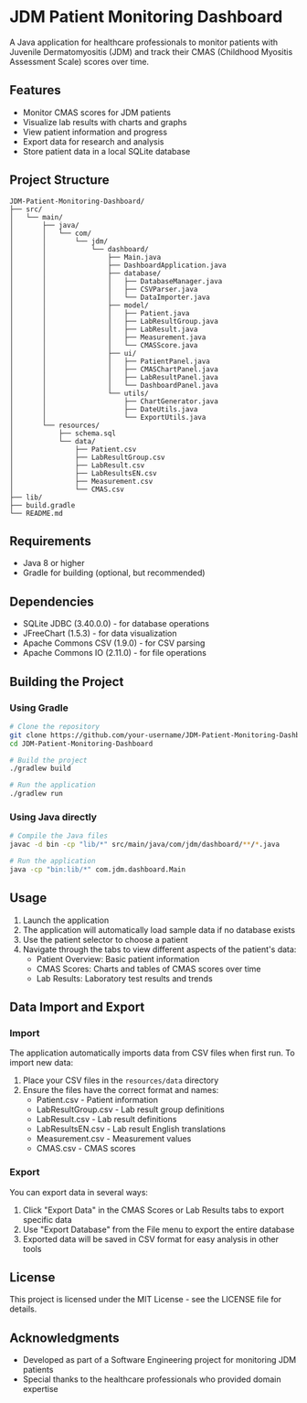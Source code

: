 # JDM Patient Monitoring Dashboard

A Java application for healthcare professionals to monitor patients with Juvenile Dermatomyositis (JDM) and track their CMAS (Childhood Myositis Assessment Scale) scores over time.

## Features

- Monitor CMAS scores for JDM patients
- Visualize lab results with charts and graphs
- View patient information and progress
- Export data for research and analysis
- Store patient data in a local SQLite database

## Project Structure

```
JDM-Patient-Monitoring-Dashboard/
├── src/
│   └── main/
│       ├── java/
│       │   └── com/
│       │       └── jdm/
│       │           └── dashboard/
│       │               ├── Main.java
│       │               ├── DashboardApplication.java
│       │               ├── database/
│       │               │   ├── DatabaseManager.java
│       │               │   ├── CSVParser.java
│       │               │   └── DataImporter.java
│       │               ├── model/
│       │               │   ├── Patient.java
│       │               │   ├── LabResultGroup.java
│       │               │   ├── LabResult.java
│       │               │   ├── Measurement.java
│       │               │   └── CMASScore.java
│       │               ├── ui/
│       │               │   ├── PatientPanel.java
│       │               │   ├── CMASChartPanel.java
│       │               │   ├── LabResultPanel.java
│       │               │   └── DashboardPanel.java
│       │               └── utils/
│       │                   ├── ChartGenerator.java
│       │                   ├── DateUtils.java
│       │                   └── ExportUtils.java
│       └── resources/
│           ├── schema.sql
│           └── data/
│               ├── Patient.csv
│               ├── LabResultGroup.csv
│               ├── LabResult.csv
│               ├── LabResultsEN.csv
│               ├── Measurement.csv
│               └── CMAS.csv
├── lib/
├── build.gradle
└── README.md
```

## Requirements

- Java 8 or higher
- Gradle for building (optional, but recommended)

## Dependencies

- SQLite JDBC (3.40.0.0) - for database operations
- JFreeChart (1.5.3) - for data visualization
- Apache Commons CSV (1.9.0) - for CSV parsing
- Apache Commons IO (2.11.0) - for file operations

## Building the Project

### Using Gradle

```bash
# Clone the repository
git clone https://github.com/your-username/JDM-Patient-Monitoring-Dashboard.git
cd JDM-Patient-Monitoring-Dashboard

# Build the project
./gradlew build

# Run the application
./gradlew run
```

### Using Java directly

```bash
# Compile the Java files
javac -d bin -cp "lib/*" src/main/java/com/jdm/dashboard/**/*.java

# Run the application
java -cp "bin:lib/*" com.jdm.dashboard.Main
```

## Usage

1. Launch the application
2. The application will automatically load sample data if no database exists
3. Use the patient selector to choose a patient
4. Navigate through the tabs to view different aspects of the patient's data:
   - Patient Overview: Basic patient information
   - CMAS Scores: Charts and tables of CMAS scores over time
   - Lab Results: Laboratory test results and trends

## Data Import and Export

### Import

The application automatically imports data from CSV files when first run. To import new data:

1. Place your CSV files in the `resources/data` directory
2. Ensure the files have the correct format and names:
   - Patient.csv - Patient information
   - LabResultGroup.csv - Lab result group definitions
   - LabResult.csv - Lab result definitions
   - LabResultsEN.csv - Lab result English translations
   - Measurement.csv - Measurement values
   - CMAS.csv - CMAS scores

### Export

You can export data in several ways:

1. Click "Export Data" in the CMAS Scores or Lab Results tabs to export specific data
2. Use "Export Database" from the File menu to export the entire database
3. Exported data will be saved in CSV format for easy analysis in other tools

## License

This project is licensed under the MIT License - see the LICENSE file for details.

## Acknowledgments

- Developed as part of a Software Engineering project for monitoring JDM patients
- Special thanks to the healthcare professionals who provided domain expertise

